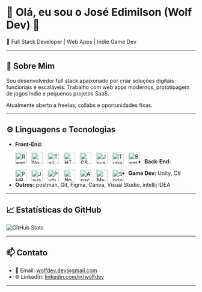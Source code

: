 # 👋 Olá, eu sou o José Edimilson (Wolf Dev) 🐺

🎯 Full Stack Developer | Web Apps | Indie Game Dev

---

## 🚀 Sobre Mim

Sou desenvolvedor full stack apaixonado por criar soluções digitais funcionais e escaláveis. Trabalho com web apps modernos, prototipagem de jogos indie e pequenos projetos SaaS.

Atualmente aberto a freelas, collabs e oportunidades fixas.

---

## ⚙️ Linguagens e Tecnologias

- **Front-End:**
  
  <img 
    align= "left"
    alt= "React"
    title= "React"
    width= "30px"
    style= "padding-right: 10px;"
    src="https://cdn.jsdelivr.net/gh/devicons/devicon@latest/icons/react/react-original.svg"
  />
  
  <img 
    align= "left"
    alt= "Next.js"
    title= "Next.js"
    width= "30px"
    style= "padding-right: 10px;"
    src="https://cdn.jsdelivr.net/gh/devicons/devicon@latest/icons/nextjs/nextjs-original.svg" 
  />
  
  <img 
    align= "left"
    alt= "Tailwind"
    title= "Tailwind"
    width= "30px"
    style= "padding-right: 10px;"
    src="https://cdn.jsdelivr.net/gh/devicons/devicon@latest/icons/tailwindcss/tailwindcss-original.svg" 
  />
  
  <img 
    align= "left"
    alt= "HTML"
    title= "HTML"
    width= "30px"
    style= "padding-right: 10px;"
    src="https://cdn.jsdelivr.net/gh/devicons/devicon@latest/icons/html5/html5-original.svg" 
  />
        
  <img 
    align= "left"
    alt= "CSS"
    title= "CSS"
    width= "30px"
    style= "padding-right: 10px;"
    src="https://cdn.jsdelivr.net/gh/devicons/devicon@latest/icons/css3/css3-original.svg" 
  />
  
  <img 
    align= "left"
    alt= "JavaScript"
    title= "JavaScript"
    width= "30px"
    style= "padding-right: 10px;"
    src="https://cdn.jsdelivr.net/gh/devicons/devicon@latest/icons/javascript/javascript-original.svg" 
  />
  
  <img 
    align= "left"
    alt= "TypeScript"
    title= "TypeScript"
    width= "30px"
    style= "padding-right: 10px;"
    src="https://cdn.jsdelivr.net/gh/devicons/devicon@latest/icons/typescript/typescript-original.svg" 
  />

  
  <img 
    align= "left"
    alt= "Bootstrap"
    title= "Bootstrap"
    width= "30px"
    style= "padding-right: 10px;"
    src="https://cdn.jsdelivr.net/gh/devicons/devicon@latest/icons/bootstrap/bootstrap-original.svg" 
  />
##
- **Back-End:**
  
  <img 
    align= "left"
    alt= "PHP"
    title= "PHP"
    width= "30px"
    style= "padding-right: 10px;"
    src="https://cdn.jsdelivr.net/gh/devicons/devicon@latest/icons/php/php-original.svg" 
  />

  <img 
    align= "left"
    alt= "Java"
    title= "Java"
    width= "30px"
    style= "padding-right: 10px;"
    src="https://cdn.jsdelivr.net/gh/devicons/devicon@latest/icons/java/java-original.svg" 
  />
  
  <img 
    align= "left"
    alt= "Python"
    title= "Python"
    width= "30px"
    style= "padding-right: 10px;"
    src="https://cdn.jsdelivr.net/gh/devicons/devicon@latest/icons/python/python-original.svg" 
  />  
  
  <img 
    align= "left"
    alt= "Node.js"
    title= "Node.js"
    width= "30px"
    style= "padding-right: 10px;"
    src="https://cdn.jsdelivr.net/gh/devicons/devicon@latest/icons/nodejs/nodejs-original-wordmark.svg" 
  />
  
  <img 
    align= "left"
    alt= "Apache"
    title= "Apache"
    width= "30px"
    style= "padding-right: 10px;"
    src="https://cdn.jsdelivr.net/gh/devicons/devicon@latest/icons/apache/apache-original-wordmark.svg" 
  />

  <img 
    align= "left"
    alt= "MySQL"
    title= "MySQL"
    width= "30px"
    style= "padding-right: 10px;"
    src="https://cdn.jsdelivr.net/gh/devicons/devicon@latest/icons/mysql/mysql-original-wordmark.svg" 
  />
  
  <img 
    align= "left"
    alt= "Spring Boot"
    title= "Spring Boot"
    width= "30px"
    style= "padding-right: 10px;"
    src="https://cdn.jsdelivr.net/gh/devicons/devicon@latest/icons/spring/spring-original.svg" />
  
- **Game Dev:**
  Unity, C#
- **Outros:**
  postman, Git, Figma, Canva, Visual Studio, intellij IDEA

---

## 📈 Estatísticas do GitHub

![GitHub Stats](https://github-readme-stats.vercel.app/api?username=wolf-devx&show_icons=true&theme=tokyonight)

---

## 📫 Contato

- 📧 Email: [wolfdev.dev@gmail.com](mailto:wolfdev.dev@gmail.com)
- 🌐 LinkedIn: [linkedin.com/in/wolfdev](https://linkedin.com/in/josé-edimilson-8b5301275/)

---
